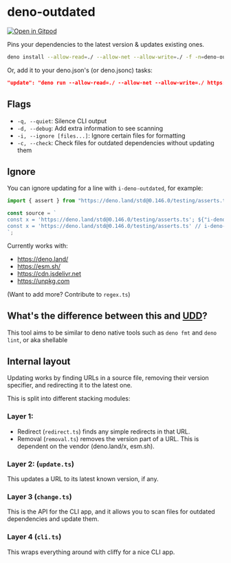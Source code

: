 # deno-outdated

[![Open in Gitpod](https://gitpod.io/button/open-in-gitpod.svg)](https://gitpod.io/#https://github.com/LeoDog896/deno-outdated)

Pins your dependencies to the latest version & updates existing ones.

```bash
deno install --allow-read=./ --allow-net --allow-write=./ -f -n=deno-outdated https://deno.land/x/deno_outdated/cli.ts
```

Or, add it to your deno.json's (or deno.jsonc) tasks:

```json
"update": "deno run --allow-read=./ --allow-net --allow-write=./ https://deno.land/x/deno_outdated/cli.ts",
```

## Flags

- `-q, --quiet`: Silence CLI output
- `-d, --debug`: Add extra information to see scanning
- `-i, --ignore [files...]`: Ignore certain files for formatting
- `-c, --check`: Check files for outdated dependencies without updating them

## Ignore

You can ignore updating for a line with `i-deno-outdated`, for example:

<!-- deno-fmt-ignore -->
```ts
import { assert } from "https://deno.land/std@0.146.0/testing/asserts.ts" // i-deno-outdated

const source = `
const x = 'https://deno.land/std@0.146.0/testing/asserts.ts'; ${"i-deno-outdated" && ""} 
const x = 'https://deno.land/std@0.146.0/testing/asserts.ts' // i-deno-outdated ";
`;
```

Currently works with:

- https://deno.land/
- https://esm.sh/
- https://cdn.jsdelivr.net
- https://unpkg.com

(Want to add more? Contribute to `regex.ts`)

## What's the difference between this and [UDD](https://github.com/hayd/deno-udd)?

This tool aims to be similar to deno native tools such as `deno fmt` and
`deno lint`, or aka shellable

## Internal layout

Updating works by finding URLs in a source file, removing their version
specifier, and redirecting it to the latest one.

This is split into different stacking modules:

### Layer 1:

- Redirect (`redirect.ts`) finds any simple redirects in that URL.
- Removal (`removal.ts`) removes the version part of a URL. This is dependent on
  the vendor (deno.land/x, esm.sh).

### Layer 2: (`update.ts`)

This updates a URL to its latest known version, if any.

### Layer 3 (`change.ts`)

This is the API for the CLI app, and it allows you to scan files for outdated
dependencies and update them.

### Layer 4 (`cli.ts`)

This wraps everything around with cliffy for a nice CLI app.

